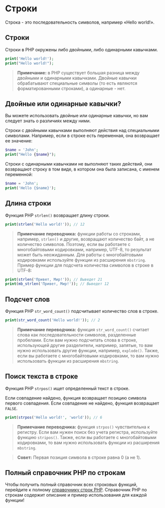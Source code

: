 # Строки

Строка - это последовательность символов, например «Hello world!».

## Строки

Строки в PHP окружены либо двойными, либо одинарными кавычками.

```php
print('Hello world!');
print("Hello world!");
```

> **Примечание:** в PHP существует большая разница между двойными и одинарными кавычками.
> Двойные кавычки обрабатывают специальные символы (то есть являются форматированными строками), а одинарные - нет.

## Двойные или одинарные кавычки?

Вы можете использовать двойные или одинарные кавычки, но вам следует знать о различиях между ними.

Строки с двойными кавычками выполняют действия над специальными символами. Например, если в строке есть переменная, она возвращает ее значение:

```php
$name = 'John';
print("Hello {$name}");
```

Строки с одинарными кавычками не выполняют таких действий, они возвращают строку в том виде, в котором она была записана, с именем переменной:

```php
$name = 'John';
print('Hello {$name}');
```

## Длина строки
Функция PHP `strlen()` возвращает длину строки.

```php
print(strlen('Hello world!')); // 12
```

> **Примечание переводчика:** функции работы со строками, например, `strlen()` и другие, возвращают количество байт, а не количество символов. Поэтому, если вы работаете с многобайтовыми кодировками, например, UTF-8, то результат может быть неожиданным. Для работы с многобайтовыми кодировками используйте функции из расширения `mbstring`. Пример функции для подсчета количества символов в строке в UTF-8:

```php
print(strlen('Привет, Мир!')); // Выведет 21
print(mb_strlen('Привет, Мир!')); // Выведет 12
```

## Подсчет слов

Функция PHP `str_word_count()` подсчитывает количество слов в строке.

```php
print(str_word_count('Hello world!')); // 2
```

> **Примечание переводчика:** функция `str_word_count()` считает слова как последовательности символов, разделенные пробелами. Если вам нужно подсчитать слова в строке, использующей другие разделители, например, запятые, то вам нужно использовать другие функции, например, `explode()`. Также, если вы работаете с многобайтовыми кодировками, то вам нужно использовать функции из расширения `mbstring`.

## Поиск текста в строке

Функция PHP `strpos()` ищет определенный текст в строке.

Если совпадение найдено, функция возвращает позицию символа первого совпадения. Если совпадение не найдено, функция возвращает `FALSE`.

```php
print(strpos('Hello world!', 'world')); // 6
```

> **Примечание переводчика:** функция `strpos()` чувствительна к регистру. Если вам нужен поиск без учета регистра, используйте функцию `stripos()`. Также, если вы работаете с многобайтовыми кодировками, то вам нужно использовать функции из расширения `mbstring`.

> **Совет:** Первая позиция символа в строке равна 0 (а не 1).

## Полный справочник PHP по строкам

Чтобы получить полный справочник всех строковых функций, перейдите к полному [справочнику строк PHP](https://www.php.net/manual/ru/ref.strings.php). Справочник PHP по строкам содержит описание и пример использования для каждой функции!